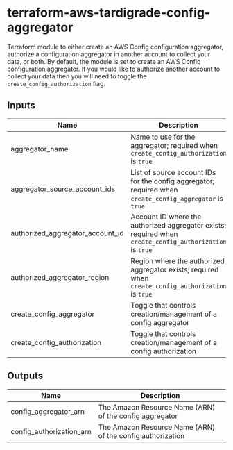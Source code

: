 # terraform-aws-tardigrade-config-aggregator

Terraform module to either create an AWS Config configuration aggregator, authorize a configuration aggregator in
another account to collect your data, or both. By default, the module is set to create an AWS Config configuration
aggregator. If you would like to authorize another account to collect your data then you will need to toggle the
`create_config_authorization` flag.

## Inputs

| Name | Description | Type | Default | Required |
|------|-------------|:----:|:-----:|:-----:|
| aggregator\_name | Name to use for the aggregator; required when `create_config_authorization` is `true` | string | `""` | no |
| aggregator\_source\_account\_ids | List of source account IDs for the config aggregator; required when `create_config_aggregator` is `true` | list(string) | `<list>` | no |
| authorized\_aggregator\_account\_id | Account ID where the authorized aggregator exists; required when `create_config_authorization` is `true` | string | `""` | no |
| authorized\_aggregator\_region | Region where the authorized aggregator exists; required when `create_config_authorization` is `true` | string | `""` | no |
| create\_config\_aggregator | Toggle that controls creation/management of a config aggregator | bool | `"true"` | no |
| create\_config\_authorization | Toggle that controls creation/management of a config authorization | bool | `"false"` | no |

## Outputs

| Name | Description |
|------|-------------|
| config\_aggregator\_arn | The Amazon Resource Name (ARN) of the config aggregator |
| config\_authorization\_arn | The Amazon Resource Name (ARN) of the config authorization |

